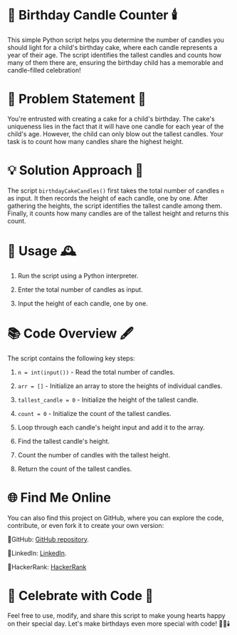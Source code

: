 # 🎂 **Birthday Candle Counter** 🕯️

This simple Python script helps you determine the number of candles you should light for a child's birthday cake, where each candle represents a year of their age. The script identifies the tallest candles and counts how many of them there are, ensuring the birthday child has a memorable and candle-filled celebration!

#  🎈 **Problem Statement** 🎁
 
You're entrusted with creating a cake for a child's birthday. The cake's uniqueness lies in the fact that it will have one candle for each year of the child's age. However, the child can only blow out the tallest candles. Your task is to count how many candles share the highest height.

# 💡 **Solution Approach** 🍰

The script `birthdayCakeCandles()` first takes the total number of candles `n` as input. It then records the height of each candle, one by one. After gathering the heights, the script identifies the tallest candle among them. Finally, it counts how many candles are of the tallest height and returns this count.

# 📝 **Usage** 🕰️

1. Run the script using a Python interpreter.

2. Enter the total number of candles as input.

3. Input the height of each candle, one by one.

# 📚 **Code Overview** 🖋️

The script contains the following key steps:

1. `n = int(input())` - Read the total number of candles.

2. `arr = []` - Initialize an array to store the heights of individual candles.

3. `tallest_candle = 0` - Initialize the height of the tallest candle.

4. `count = 0` - Initialize the count of the tallest candles.

5. Loop through each candle's height input and add it to the array.

6. Find the tallest candle's height.

7. Count the number of candles with the tallest height.

8. Return the count of the tallest candles.

# 🌐 Find Me Online

You can also find this project on GitHub, where you can explore the code, contribute, or even fork it to create your own version:

🔗GitHub: [GitHub repository](https://github.com/Maham-j).

🔗LinkedIn:  [LinkedIn](https://www.linkedin.com/in/maham-jamil-268584267).

🔗HackerRank: [HackerRank ](https://www.hackerrank.com/maham_jamil)

# 🌟 **Celebrate with Code** 🎊

Feel free to use, modify, and share this script to make young hearts happy on their special day.  Let's make birthdays even more special with code! 🎉🍰🕯️

